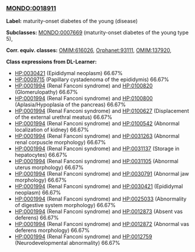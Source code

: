 
### [MONDO:0018911](http://purl.obolibrary.org/obo/MONDO_0018911)
**Label:** maturity-onset diabetes of the young (disease)

**Subclasses:** [MONDO:0007669](http://purl.obolibrary.org/obo/MONDO_0007669) (maturity-onset diabetes of the young type 5), 

**Corr. equiv. classes:** [OMIM:616026](http://purl.obolibrary.org/obo/OMIM_616026), [Orphanet:93111](http://www.orpha.net/ORDO/Orphanet_93111), [OMIM:137920](http://purl.obolibrary.org/obo/OMIM_137920), 

**Class expressions from DL-Learner:**

- [HP:0030421](http://purl.obolibrary.org/obo/HP_0030421) (Epididymal neoplasm) 66.67%
- [HP:0009715](http://purl.obolibrary.org/obo/HP_0009715) (Papillary cystadenoma of the epididymis) 66.67%
- [HP:0001994](http://purl.obolibrary.org/obo/HP_0001994) (Renal Fanconi syndrome) and [HP:0100820](http://purl.obolibrary.org/obo/HP_0100820) (Glomerulopathy) 66.67%
- [HP:0001994](http://purl.obolibrary.org/obo/HP_0001994) (Renal Fanconi syndrome) and [HP:0100800](http://purl.obolibrary.org/obo/HP_0100800) (Aplasia/Hypoplasia of the pancreas) 66.67%
- [HP:0001994](http://purl.obolibrary.org/obo/HP_0001994) (Renal Fanconi syndrome) and [HP:0100627](http://purl.obolibrary.org/obo/HP_0100627) (Displacement of the external urethral meatus) 66.67%
- [HP:0001994](http://purl.obolibrary.org/obo/HP_0001994) (Renal Fanconi syndrome) and [HP:0100542](http://purl.obolibrary.org/obo/HP_0100542) (Abnormal localization of kidney) 66.67%
- [HP:0001994](http://purl.obolibrary.org/obo/HP_0001994) (Renal Fanconi syndrome) and [HP:0031263](http://purl.obolibrary.org/obo/HP_0031263) (Abnormal renal corpuscle morphology) 66.67%
- [HP:0001994](http://purl.obolibrary.org/obo/HP_0001994) (Renal Fanconi syndrome) and [HP:0031137](http://purl.obolibrary.org/obo/HP_0031137) (Storage in hepatocytes) 66.67%
- [HP:0001994](http://purl.obolibrary.org/obo/HP_0001994) (Renal Fanconi syndrome) and [HP:0031105](http://purl.obolibrary.org/obo/HP_0031105) (Abnormal uterus morphology) 66.67%
- [HP:0001994](http://purl.obolibrary.org/obo/HP_0001994) (Renal Fanconi syndrome) and [HP:0030791](http://purl.obolibrary.org/obo/HP_0030791) (Abnormal jaw morphology) 66.67%
- [HP:0001994](http://purl.obolibrary.org/obo/HP_0001994) (Renal Fanconi syndrome) and [HP:0030421](http://purl.obolibrary.org/obo/HP_0030421) (Epididymal neoplasm) 66.67%
- [HP:0001994](http://purl.obolibrary.org/obo/HP_0001994) (Renal Fanconi syndrome) and [HP:0025033](http://purl.obolibrary.org/obo/HP_0025033) (Abnormality of digestive system morphology) 66.67%
- [HP:0001994](http://purl.obolibrary.org/obo/HP_0001994) (Renal Fanconi syndrome) and [HP:0012873](http://purl.obolibrary.org/obo/HP_0012873) (Absent vas deferens) 66.67%
- [HP:0001994](http://purl.obolibrary.org/obo/HP_0001994) (Renal Fanconi syndrome) and [HP:0012872](http://purl.obolibrary.org/obo/HP_0012872) (Abnormal vas deferens morphology) 66.67%
- [HP:0001994](http://purl.obolibrary.org/obo/HP_0001994) (Renal Fanconi syndrome) and [HP:0012759](http://purl.obolibrary.org/obo/HP_0012759) (Neurodevelopmental abnormality) 66.67%


